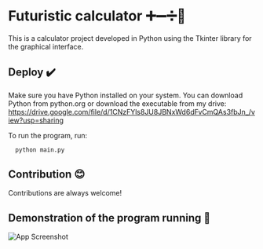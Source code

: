 
# Futuristic calculator ➕➖➗🟰

This is a calculator project developed in Python using the Tkinter library for the graphical interface.




## Deploy ✔️

Make sure you have Python installed on your system. You can download Python from python.org or download the executable from my drive: https://drive.google.com/file/d/1CNzFYls8JU8JBNxWd6dFvCmQAs3fbJn_/view?usp=sharing 

To run the program, run:

```bash
  python main.py
```


## Contribution 😊

Contributions are always welcome!




## Demonstration of the program running 🚀

![App Screenshot](https://i.ibb.co/vsQT5fg/Calculadora.png")

